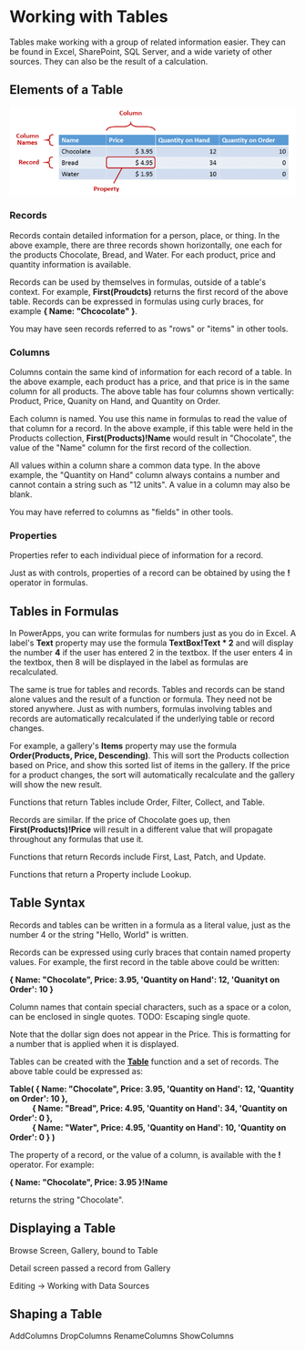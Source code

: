 <properties
	pageTitle="PowerApps: Working with Tables"
	description="Reference information for working with tables, columns, and records"
	services="powerapps"
	documentationCenter="na"
	authors="gregli-msft"
	manager="dwrede"
	editor=""
	tags=""/>

<tags
   ms.service="powerapps"
   ms.devlang="na"
   ms.topic="article"
   ms.tgt_pltfrm="na"
   ms.workload="na"
   ms.date="11/10/2015"
   ms.author="gregli"/>

# Working with Tables #

Tables make working with a group of related information easier.  They can be found in Excel, SharePoint, SQL Server, and a wide variety of other sources.  They can also be the result of a calculation.  

## Elements of a Table ##

![Elements of a Table](media/working-with-tables/elements-of-a-table.png)

### Records ###

Records contain detailed information for a person, place, or thing.  In the above example, there are three records shown horizontally, one each for the products Chocolate, Bread, and Water.  For each product, price and quantity information is available.

Records can be used by themselves in formulas, outside of a table's context.  For example, **First(Proudcts)** returns the first record of the above table.  Records can be expressed in formulas using curly braces, for example **{ Name: "Chcocolate" }**.

You may have seen records referred to as "rows" or "items" in other tools.

### Columns ###

Columns contain the same kind of information for each record of a table.  In the above example, each product has a price, and that price is in the same column for all products.  The above table has four columns shown vertically: Product, Price, Quanity on Hand, and Quantity on Order. 

Each column is named.  You use this name in formulas to read the value of that column for a record.  In the above example, if this table were held in the Products collection, **First(Products)!Name** would result in "Chocolate", the value of the "Name" column for the first record of the collection.     

All values within a column share a common data type.  In the above example, the "Quantity on Hand" column always contains a number and cannot contain a string such as "12 units".  A value in a column may also be blank.  

You may have referred to columns as "fields" in other tools.

### Properties ###

Properties refer to each individual piece of information for a record.

Just as with controls, properties of a record can be obtained by using the **!** operator in formulas.  

## Tables in Formulas ##

In PowerApps, you can write formulas for numbers just as you do in Excel.  A label's **Text** property may use the formula **TextBox!Text * 2** and will display the number **4** if the user has entered 2 in the textbox.  If the user enters 4 in the textbox, then 8 will be displayed in the label as formulas are recalculated.

The same is true for tables and records.  Tables and records can be stand alone values and the result of a function or formula.  They need not be stored anywhere.  Just as with numbers, formulas involving tables and records are automatically recalculated if the underlying table or record changes.  

For example, a gallery's **Items** property may use the formula **Order(Products, Price, Descending)**.  This will sort the Products collection based on Price, and show this sorted list of items in the gallery.  If the price for a product changes, the sort will automatically recalculate and the gallery will show the new result.  

Functions that return Tables include Order, Filter, Collect, and Table.  

Records are similar.  If the price of Chocolate goes up, then **First(Products)!Price** will result in a different value that will propagate throughout any formulas that use it.

Functions that return Records include First, Last, Patch, and Update.

Functions that return a Property include Lookup.

## Table Syntax ##

Records and tables can be written in a formula as a literal value, just as the number 4 or the string "Hello, World" is written.  

Records can be expressed using curly braces that contain named property values.  For example, the first record in the table above could be written:

**{ Name: "Chocolate", Price: 3.95, 'Quantity on Hand': 12, 'Quanityt on Order': 10 }**

Column names that contain special characters, such as a space or a colon, can be enclosed in single quotes.  TODO: Escaping single quote.

Note that the dollar sign does not appear in the Price.  This is formatting for a number that is applied when it is displayed.  

Tables can be created with the **[Table](funciton-table.md)** function and a set of records.  The above table could be expressed as:

**Table( { Name: "Chocolate", Price: 3.95, 'Quantity on Hand': 12, 'Quantity on Order': 10 },<br>&nbsp;&nbsp;&nbsp;&nbsp;&nbsp;&nbsp;&nbsp;&nbsp;&nbsp;&nbsp;&nbsp;&nbsp;{ Name: "Bread", Price: 4.95, 'Quantity on Hand': 34, 'Quantity on Order': 0 },<br>&nbsp;&nbsp;&nbsp;&nbsp;&nbsp;&nbsp;&nbsp;&nbsp;&nbsp;&nbsp;&nbsp;&nbsp;{ Name: "Water", Price: 4.95, 'Quantity on Hand': 10, 'Quantity on Order': 0 } )**

The property of a record, or the value of a column, is available with the **!** operator.  For example:

**{ Name: "Chocolate", Price: 3.95 }!Name**

returns the string "Chocolate".

## Displaying a Table ##

Browse Screen, Gallery, bound to Table

Detail screen passed a record from Gallery

Editing -> Working with Data Sources

## Shaping a Table ##

AddColumns
DropColumns
RenameColumns
ShowColumns




  
  

    
